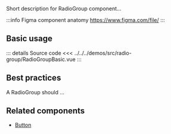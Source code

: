 Short description for RadioGroup component...

:::info Figma component anatomy
https://www.figma.com/file/
:::

## Basic usage

<RadioGroupBasic />

::: details Source code
<<< ../../../demos/src/radio-group/RadioGroupBasic.vue
:::

## Best practices

A RadioGroup should ...

## Related components

- [Button](/components/button/button.doc)
